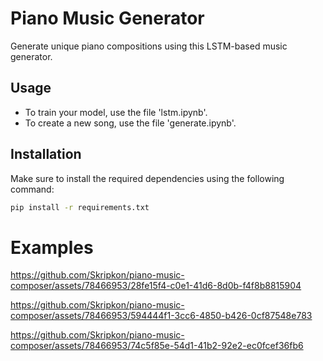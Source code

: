# Piano Music Generator

Generate unique piano compositions using this LSTM-based music generator.

## Usage
- To train your model, use the file 'lstm.ipynb'.
- To create a new song, use the file 'generate.ipynb'.

## Installation
Make sure to install the required dependencies using the following command:
```bash
pip install -r requirements.txt
```

# Examples 

https://github.com/Skripkon/piano-music-composer/assets/78466953/28fe15f4-c0e1-41d6-8d0b-f4f8b8815904

https://github.com/Skripkon/piano-music-composer/assets/78466953/594444f1-3cc6-4850-b426-0cf87548e783

https://github.com/Skripkon/piano-music-composer/assets/78466953/74c5f85e-54d1-41b2-92e2-ec0fcef36fb6

